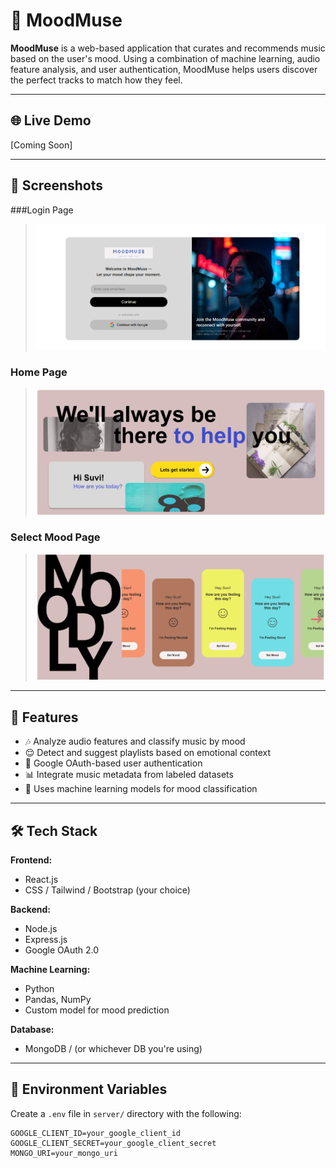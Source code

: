# 🎵 MoodMuse

**MoodMuse** is a web-based application that curates and recommends music based on the user's mood. Using a combination of machine learning, audio feature analysis, and user authentication, MoodMuse helps users discover the perfect tracks to match how they feel.

---

## 🌐 Live Demo
[Coming Soon]

---

## 📸 Screenshots

###Login Page
> ![Login Page](client/src/assets/screenshots/login.png)

### Home Page
> ![Home Page](client/src/assets/screenshots/home.png)

### Select Mood Page
> ![FeelingMood Page](client/src/assets/screenshots/feeling.png)

---

## 🚀 Features

- 🎶 Analyze audio features and classify music by mood
- 😌 Detect and suggest playlists based on emotional context
- 🔐 Google OAuth-based user authentication
- 📊 Integrate music metadata from labeled datasets
- 🧠 Uses machine learning models for mood classification

---

## 🛠️ Tech Stack

**Frontend:**
- React.js
- CSS / Tailwind / Bootstrap (your choice)

**Backend:**
- Node.js
- Express.js
- Google OAuth 2.0

**Machine Learning:**
- Python
- Pandas, NumPy
- Custom model for mood prediction

**Database:**
- MongoDB / (or whichever DB you're using)

---

## 🔐 Environment Variables

Create a `.env` file in `server/` directory with the following:

```env
GOOGLE_CLIENT_ID=your_google_client_id
GOOGLE_CLIENT_SECRET=your_google_client_secret
MONGO_URI=your_mongo_uri
